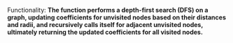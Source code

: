 Functionality: **The function performs a depth-first search (DFS) on a graph, updating coefficients for unvisited nodes based on their distances and radii, and recursively calls itself for adjacent unvisited nodes, ultimately returning the updated coefficients for all visited nodes.**